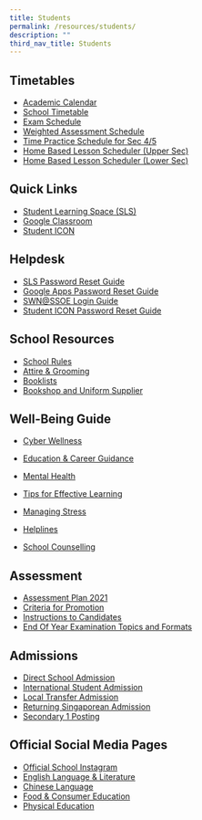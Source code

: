 ```yaml
---
title: Students
permalink: /resources/students/
description: ""
third_nav_title: Students
---
```

Timetables
----------

*   [Academic Calendar](https://calendar.google.com/calendar/u/0/embed?src=c_k7p87vuspth3eedj4n2mair55g@group.calendar.google.com&ctz=Asia/Singapore)
*   [School Timetable](https://xinminsec-moe-edu-sg-admin.cwp.sg/resources/students/timetables/school-timetable)
*   [Exam Schedule](https://xinminsec-moe-edu-sg-admin.cwp.sg/qql/slot/u505/Announcements/EOY%20Exam%20Papers/2022/EOY_Timetable_2022_sch%20website_28Sept.pdf)
*   [Weighted Assessment Schedule](https://docs.google.com/spreadsheets/d/1GviWZeYlra1BgRd3xR9lwSSFl-U_ycNAI1TrhZOIo74/edit#gid=1621271360)
*   [Time Practice Schedule for Sec 4/5](https://docs.google.com/spreadsheets/d/1bYfUWNGab7SeWXZa0l1FBCTfK-ERZr5k/edit#gid=416475905)
*   [Home Based Lesson Scheduler (Upper Sec)](https://docs.google.com/spreadsheets/d/1otGNdz0FLwlkbmGQb5z_grRbhmcmvLYn2oRUR9mq6v0/edit?usp=sharing)
*   [Home Based Lesson Scheduler (Lower Sec)](https://docs.google.com/spreadsheets/d/1lLdV4qV_lZjdWneyC5zqpun8tbOwQ7q5E_xNih3_q44/edit#gid=589159178)

Quick Links
-----------

*   [Student Learning Space (SLS)](https://vle.learning.moe.edu.sg/login)
*   [Google Classroom](https://classroom.google.com/)
*   [Student ICON](https://workspace.google.com/dashboard)

Helpdesk
--------

*   [SLS Password Reset Guide](https://xinminsec-moe-edu-sg-admin.cwp.sg/resources/students/helpdesk/sls-password-reset-guide)
*   [Google Apps Password Reset Guide](https://xinminsec-moe-edu-sg-admin.cwp.sg/resources/students/helpdesk/google-apps-password-reset-guide)
*   [SWN@SSOE Login Guide](https://xinminsec-moe-edu-sg-admin.cwp.sg/resources/students/helpdesk/swn-at-ssoe-login-guide)
*   [Student ICON Password Reset Guide](https://tinyurl.com/pwrform-xmss)

School Resources
----------------

*   [School Rules](https://xinminsec-moe-edu-sg-admin.cwp.sg/resources/students/school-resources/school-rules)
*   [Attire & Grooming](https://xinminsec-moe-edu-sg-admin.cwp.sg/resources/students/school-resources/attire-n-grooming)
*   [Booklists](https://xinminsec-moe-edu-sg-admin.cwp.sg/resources/students/school-resources/bookshop-and-uniform-supplier)
*   [Bookshop and Uniform Supplier](https://xinminsec-moe-edu-sg-admin.cwp.sg/resources/students/school-resources/bookshop-and-uniform-supplier)

Well-Being Guide
----------------

*   [Cyber Wellness](https://drive.google.com/file/d/11uxMXxLACqCiZ1BCL5gUBjq-laxrYbR6/view)
*   [Education & Career Guidance](https://xinminsec-moe-edu-sg-admin.cwp.sg/resources/students/well-being-guide/education-n-career-guidance)
*   [Mental Health](https://xinminsec-moe-edu-sg-admin.cwp.sg/resources/students/well-being-guide/mental-health)
*   [Tips for Effective Learning](https://xinminsec-moe-edu-sg-admin.cwp.sg/resources/students/well-being-guide/tips-for-effective-learning)
*   [Managing Stress](https://xinminsec-moe-edu-sg-admin.cwp.sg/resources/students/well-being-guide/managing-stress)
*   [Helplines](https://xinminsec-moe-edu-sg-admin.cwp.sg/resources/students/well-being-guide/mental-health/helplines)  
    
*   [School Counselling](https://xinminsec-moe-edu-sg-admin.cwp.sg/resources/students/well-being-guide/school-counselling)

Assessment
----------

*   [Assessment Plan 2021](https://xinminsec-moe-edu-sg-admin.cwp.sg/resources/students/assessment/assessment-plan-2021)
*   [Criteria for Promotion](https://xinminsec-moe-edu-sg-admin.cwp.sg/resources/students/assessment/criteria-for-promotion)
*   [Instructions to Candidates](https://xinminsec-moe-edu-sg-admin.cwp.sg/resources/students/assessment/instructions-to-candidates)
*   [End Of Year Examination Topics and Formats](https://xinminsec-moe-edu-sg-admin.cwp.sg/resources/students/assessment/end-of-year-examination-topics-and-formats)

Admissions
----------

*   [Direct School Admission](https://xinminsec-moe-edu-sg-admin.cwp.sg/resources/students/admissions/direct-school-admission)
*   [International Student Admission](https://xinminsec-moe-edu-sg-admin.cwp.sg/resources/students/admissions/international-student-admission)
*   [Local Transfer Admission](https://xinminsec-moe-edu-sg-admin.cwp.sg/resources/students/admissions/local-transfer-admission)
*   [Returning Singaporean Admission](https://xinminsec-moe-edu-sg-admin.cwp.sg/resources/students/admissions/returning-singaporean-admission)
*   [Secondary 1 Posting](https://xinminsec-moe-edu-sg-admin.cwp.sg/resources/students/admissions/secondary-1-posting)

Official Social Media Pages
---------------------------

*   [Official School Instagram](https://www.instagram.com/xinminss/?hl=en)
*   [English Language & Literature](https://www.instagram.com/xmsenglish/)
*   [Chinese Language](https://www.instagram.com/xms_cl/)
*   [Food & Consumer Education](https://www.instagram.com/xmsnutritionandfoodscience/)
*   [Physical Education](https://www.instagram.com/xms_pe/?hl=en)
